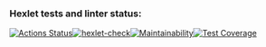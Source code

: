 ### Hexlet tests and linter status:
[![Actions Status](https://github.com/omnidark/python-project-lvl1/workflows/hexlet-check/badge.svg)](https://github.com/omnidark/python-project-lvl1/actions)[![hexlet-check](https://github.com/omnidark/python-project-lvl1/actions/workflows/hexlet-check.yml/badge.svg?branch=main)](https://github.com/omnidark/python-project-lvl1/actions/workflows/hexlet-check.yml)[![Maintainability](https://api.codeclimate.com/v1/badges/43c6785032570b37691e/maintainability)](https://codeclimate.com/github/omnidark/python-project-lvl1/maintainability)[![Test Coverage](https://api.codeclimate.com/v1/badges/43c6785032570b37691e/test_coverage)](https://codeclimate.com/github/omnidark/python-project-lvl1/test_coverage)